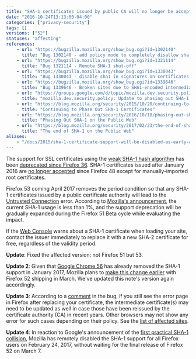 ```yaml
---
title: "SHA-1 certificates issued by public CA will no longer be accepted"
date: "2016-10-24T13:13:00-04:00"
categories: ["privacy-security"]
tags: []
versions: ["52"]
statuses: "affecting"
references:
    - url: "https://bugzilla.mozilla.org/show_bug.cgi?id=1302140"
      title: "Bug 1302140 - add policy mode to completely disallow sha-1 signature except for certificates issued by non-built-in roots"
    - url: "https://bugzilla.mozilla.org/show_bug.cgi?id=1321114"
      title: "Bug 1321114 - Remote SHA-1 shut-off"
    - url: "https://bugzilla.mozilla.org/show_bug.cgi?id=1330043"
      title: "Bug 1330043 - disable sha1 in signatures on certificates issued by publicly-trusted roots"
    - url: "https://bugzilla.mozilla.org/show_bug.cgi?id=1339646"
      title: "Bug 1339646 - Broken sites due to SHA1-encoded intermediate certs"
    - url: "https://groups.google.com/d/topic/mozilla.dev.security.policy/wXvLQ26JyOA/discussion"
      title: "mozilla.dev.security.policy: Update to phasing out SHA-1 Certs"
    - url: "https://blog.mozilla.org/security/2015/10/20/continuing-to-phase-out-sha-1-certificates/"
      title: "Continuing to Phase Out SHA-1 Certificates"
    - url: "https://blog.mozilla.org/security/2016/10/18/phasing-out-sha-1-on-the-public-web/"
      title: "Phasing Out SHA-1 on the Public Web"
    - url: "https://blog.mozilla.org/security/2017/02/23/the-end-of-sha-1-on-the-public-web/"
      title: "The end of SHA-1 on the Public Web"
aliases:
    - "/docs/2015/sha-1-certificate-support-will-be-disabled-as-early-as-july-2016/"
---
```

The support for SSL certificates using the [weak SHA-1 hash algorithm](https://developer.mozilla.org/docs/Web/Security/Weak_Signature_Algorithm) has been [deprecated since Firefox 36](https://www.fxsitecompat.com/en-CA/docs/2014/sha-1-support-has-been-deprecated/). SHA-1 certificates issued after <time datetime="2016-01">January 2016</time> are [no longer accepted](https://www.fxsitecompat.com/en-CA/docs/2015/sha-1-based-certificates-with-validity-period-from-2016-will-not-be-validated/) since Firefox 48 except for manually-imported root certificates.

Firefox 53 coming <time datetime="2017-04">April 2017</time> removes the period condition so that any SHA-1 certificates issued by a public certificate authority will lead to the [Untrusted Connection](https://support.mozilla.org/en-US/kb/connection-untrusted-error-message) error. According to [Mozilla's announcement](https://blog.mozilla.org/security/2016/10/18/phasing-out-sha-1-on-the-public-web/), the current SHA-1 usage is less than 1%, and the support deprecation will be gradually expanded during the Firefox 51 Beta cycle while evaluating the impact.

If the [Web Console](https://developer.mozilla.org/en-US/docs/Tools/Web_Console) warns about a SHA-1 certificate when loading your site, contact the issuer immediately to replace it with a new SHA-2 certificate for free, regardless of the validity period.

**Update**: Fixed the affected version: not Firefox 51 but 53.

**Update 2**: Given that [Google Chrome 56](https://security.googleblog.com/2016/11/sha-1-certificates-in-chrome.html) has already removed the SHA-1 support in January 2017, Mozilla plans to [make this change earlier](https://mail.mozilla.org/pipermail/gofaster/2017-February/000563.html) with Firefox 52 shipping in March. We've updated this note's version again accordingly.

**Update 3**: According to a [comment](https://bugzilla.mozilla.org/show_bug.cgi?id=1330043#c15) in the bug, if you still see the error page in Firefox after replacing your certificate, the intermediate certificate(s) may need to be updated as well in case those have been reissued by the certificate authority (CA) in recent years. Other browsers may not show any error for such cases depending on their policy. See the [list of affected sites](https://bug1339646.bmoattachments.org/attachment.cgi?id=8837360).

**Update 4**: In reaction to Google's announcement of the [first practical SHA-1 collision](https://security.googleblog.com/2017/02/announcing-first-sha1-collision.html), Mozilla has remotely disabled the SHA-1 support for all Firefox users on <time datetime="2017-02-24">February 24, 2017</time>, without waiting for the final release of Firefox 52 on <time datetime="2017-03-07">March 7</time>.
